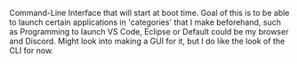 Command-Line Interface that will start at boot time.
Goal of this is to be able to launch certain applications in 'categories' that I make beforehand, such as Programming to launch VS Code, Eclipse or Default could be my browser and Discord.
Might look into making a GUI for it, but I do like the look of the CLI for now.

